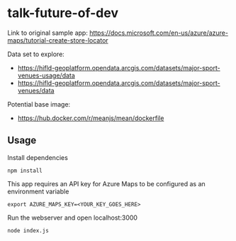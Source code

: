 # talk-future-of-dev

Link to original sample app: https://docs.microsoft.com/en-us/azure/azure-maps/tutorial-create-store-locator

Data set to explore:
- https://hifld-geoplatform.opendata.arcgis.com/datasets/major-sport-venues-usage/data
- https://hifld-geoplatform.opendata.arcgis.com/datasets/major-sport-venues/data

Potential base image:
- https://hub.docker.com/r/meanjs/mean/dockerfile

## Usage

Install dependencies

```
npm install
```

This app requires an API key for Azure Maps to be configured as an environment variable

```
export AZURE_MAPS_KEY=<YOUR_KEY_GOES_HERE>
```

Run the webserver and open localhost:3000

```
node index.js
```
